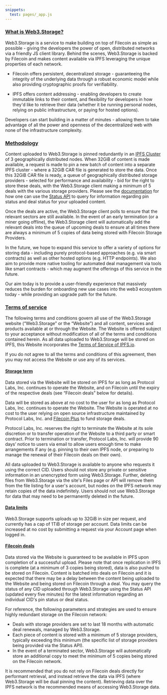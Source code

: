 ```yaml
---
snippets:
  test: pages/_app.js
---
```


### [What is Web3.Storage?](#what-is-web3storage)

Web3.Storage is a service to make building on top of Filecoin as simple as possible - giving the developers the power of open, distributed networks via a friendly JS client library. Behind the scenes, Web3.Storage is backed by Filecoin and makes content available via IPFS leveraging the unique properties of each network.

- Filecoin offers persistent, decentralized storage - guaranteeing the integrity of the underlying data through a robust economic model while also providing cryptographic proofs for verifiability.

- IPFS offers content addressing - enabling developers to create immutable links to their content, and flexibility for developers in how they'd like to retrieve their data (whether it be running personal nodes, relying on public infrastructure, or paying for hosted options).

Developers can start building in a matter of minutes - allowing them to take advantage of all the power and openness of the decentralized web with none of the infrastructure complexity.

### [Methodology](#methodology)

Content uploaded to Web3.Storage is pinned redundantly in an [IPFS Cluster](https://cluster.ipfs.io) of 3 geographically distributed nodes. When 32GiB of content is made available, a request is made to pin a new batch of content into a separate IPFS cluster - where a 32GiB CAR file is generated to store the data. Once this 32GiB CAR file is ready, a queue of geographically distributed storage providers - selected for performance and availability - bid for the right to store these deals, with the Web3.Storage client making a minimum of 5 deals with the various storage providers. Please see the [documentation](https://docs.web3.storage/) for how one can use the [Status API](https://docs.web3.storage/how-tos/query/) to query for information regarding pin status and deal status for your uploaded content.

Once the deals are active, the Web3.Storage client polls to ensure that the relevant sectors are still available. In the event of an early termination (or a miner going offline), the Web3.Storage client will automatically add the relevant deals into the queue of upcoming deals to ensure at all times there are always a minimum of 5 copies of data being stored with Filecoin Storage Providers.

In the future, we hope to expand this service to offer a variety of options for storing data - including purely protocol-based approaches (e.g. via smart contracts) as well as other hosted options (e.g. HTTP endpoints). We also aim to provide more native tooling for automated deal management via tools like smart contracts - which may augment the offerings of this service in the future.

Our aim today is to provide a user-friendly experience that massively reduces the burden for onboarding new use cases into the web3 ecosystem today - while providing an upgrade path for the future.

### [Terms of service](#terms-of-service)

The following terms and conditions govern all use of the Web3.Storage website (“Web3.Storage” or the “Website”) and all content, services and products available at or through the Website. The Website is offered subject to your acceptance without modification of all of the terms and conditions contained herein. As all data uploaded to Web3.Storage will be stored on IPFS, this Website incorporates the [Terms of Service of IPFS.io](https://discuss.ipfs.io/tos).

If you do not agree to all the terms and conditions of this agreement, then you may not access the Website or use any of its services.

#### [Storage term](#storage-term)

Data stored via the Website will be stored on IPFS for as long as Protocol Labs, Inc. continues to operate the Website, and on Filecoin until the expiry of the respective deals (see “Filecoin deals” below for details).

Data will be stored as above at no cost to the user for as long as Protocol Labs, Inc. continues to operate the Website. The Website is operated at no cost to the user relying on open source infrastructure maintained by Protocol Labs, Inc. and [Filecoin Plus](https://docs.filecoin.io/store/filecoin-plus/) to fund storage deals.

Protocol Labs, Inc. reserves the right to terminate the Website at its sole discretion or to transfer operation of the Website to a third party or smart contract. Prior to termination or transfer, Protocol Labs, Inc. will provide 90 days’ notice to users via email to allow users enough time to make arrangements if any (e.g. pinning to their own IPFS node, or preparing to manage the renewal of their Filecoin deals on their own).

All data uploaded to Web3.Storage is available to anyone who requests it using the correct CID. Users should not store any private or sensitive information in an unencrypted form using Web3.Storage. Further, deleting files from Web3.Storage via the site's Files page or API will remove them from the file listing for a user's account, but nodes on the IPFS network may retain copies of the data indefinitely. Users should not use Web3.Storage for data that may need to be permanently deleted in the future.

#### [Data limits](#data-limits)

Web3.Storage supports uploads up to 32GiB in size per request, and currently has a cap of 1TiB of storage per account. Data limits can be increased at no cost by submitting a request via your Account page when logged in.

#### [Filecoin deals](#filecoin-deals)

Data stored via the Website is guaranteed to be available in IPFS upon completion of a successful upload. Please note that once replication in IPFS is complete (at a minimum of 3 copies being stored), data is also pushed to be stored on Filecoin. Content is batched into deals on Filecoin and it is expected that there may be a delay between the content being uploaded to the Website and being stored on Filecoin through a deal. You may query the status of any CID uploaded through Web3.Storage using the Status API (updated every five minutes) for the latest information regarding an individual CID's pin status or deal status.

For reference, the following parameters and strategies are used to ensure highly redundant storage on the Filecoin network:
- Deals with storage providers are set to last 18 months with automatic deal renewals, managed by Web3.Storage.
- Each piece of content is stored with a minimum of 5 storage providers, typically exceeding this minimum (the specific list of storage providers being provided via the Status API).
- In the event of a terminated sector, Web3.Storage will automatically store an additional copy to meet the minimum of 5 copies being stored on the Filecoin network.

It is recommended that you do not rely on Filecoin deals directly for performant retrieval, and instead retrieve the data via IPFS (where Web3.Storage will be dual pinning the content). Retrieving data over the IPFS network is the recommended means of accessing Web3.Storage data.
